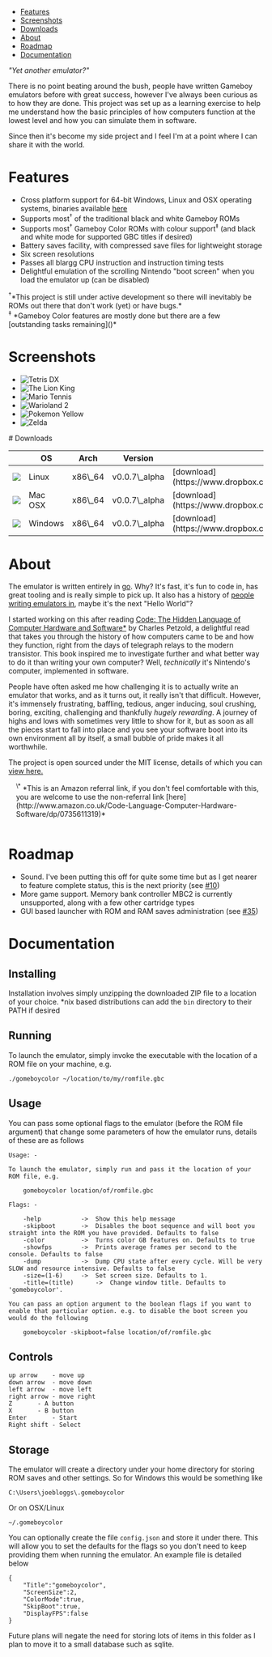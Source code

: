 <div id="nav">
	<ul>
		<li><a href="/#features">Features</a></li>
		<li><a href="/#screenies">Screenshots</a></li>
		<li><a href="/#downloads">Downloads</a></li>
		<li><a href="/#about">About</a></li>
		<li><a href="/#roadmap">Roadmap</a></li>
		<li><a href="/#documentation">Documentation</a></li>
	</ul>
</div>

*"Yet another emulator?"*

There is no point beating around the bush, people have written Gameboy emulators before with great success, however I've always been curious as to how they are done. This project was set up as a learning exercise to help me understand how the basic principles of how computers function at the lowest level and how you can simulate them in software.

Since then it's become my side project and I feel I'm at a point where I can share it with the world. 

# Features

* Cross platform support for 64-bit Windows, Linux and OSX operating systems, binaries available [here](#downloads)
* Supports most<sup>&#8224;</sup> of the traditional black and white Gameboy ROMs
* Supports most<sup>&#8224;</sup> Gameboy Color ROMs with colour support<sup>&#8225;</sup> (and black and white mode for supported GBC titles if desired)
* Battery saves facility, with compressed save files for lightweight storage
* Six screen resolutions
* Passes all blargg CPU instruction and instruction timing tests
* Delightful emulation of the scrolling Nintendo "boot screen" when you load the emulator up (can be disabled)

<div class="footnotes">
	<span class="small"><sup>&#8224;</sup>*This project is still under active development so there will inevitably be ROMs out there that don't work (yet) or have bugs.*</span>
	<br/>
	<span class="small"><sup>&#8225;</sup> *Gameboy Color features are mostly done but there are a few [outstanding tasks remaining]()*</span>
</div>

# Screenshots 

<div id="screenshots">
	<ul>
		<li><img src="images/screenshots/tetrisdx.png" alt="Tetris DX" title="Tetris DX" /></li>
		<li><img src="images/screenshots/lionking1.png" alt="The Lion King" title="The Lion King"  /></li>
		<li><img src="images/screenshots/mariotennis1.png"  alt="Mario Tennis" title="Mario Tennis"/></li>
		<li><img src="images/screenshots/warioland2-1.png"  alt="Warioland 2" title="Warioland 2" /></li>
		<li><img src="images/screenshots/pokemonyellow1.png" alt="Pokemon Yellow" title="Pokemon Yellow" /></li>
		<li><img src="images/screenshots/zelda1.png" alt="Zelda" title="Zelda" /></li>
	</ul>
</div>

# Downloads

<table id="downloads">
	<thead>
		<th class="logo"></th>
		<th>OS</th>
		<th>Arch</th>
		<th>Version</th>
		<th>Download link</th>
	</thead>
	<tbody>
		<tr>
			<td class="logo"><img src="images/linux.png" /></td>
			<td>Linux</td>
			<td>x86\_64</td>
			<td>v0.0.7\_alpha</td>
			<td>[download](https://www.dropbox.com/s/kjcr9cqghkcws4i/gomeboycolor_v0.0.7_alpha_linux_x86_64.zip)</td>
		</tr>
		<tr>
			<td class="logo"><img src="images/mac_logo.png" /></td>
			<td>Mac OSX</td>
			<td>x86\_64</td>
			<td>v0.0.7\_alpha</td>
			<td>[download](https://www.dropbox.com/s/q17tejwxao3w930/gomeboycolor_v0.0.7_alpha_darwin_x86_64.zip)</td>
		</tr>
		<tr>
			<td class="logo"><img src="images/windows.png" /></td>
			<td>Windows</td>
			<td>x86\_64</td>
			<td>v0.0.7\_alpha</td>
			<td>[download](https://www.dropbox.com/s/kfdcohuqgns8suj/gomeboycolor_v0.0.7_alpha_windows_x86_64.zip)</td>
		</tr>
	</tbody>
</table>


# About 

The emulator is written entirely in [go](http://golang.org/). Why? It's fast, it's fun to code in, has great tooling and is really simple to pick up. It also has a history of [people writing emulators in](http://dave.cheney.net/2013/01/09/go-the-language-for-emulators), maybe it's the next "Hello World"?

I started working on this after reading [Code: The Hidden Language of Computer Hardware and Software\*](http://www.amazon.co.uk/gp/product/0735611319/ref=as_li_tf_tl?ie=UTF8&camp=1634&creative=6738&creativeASIN=0735611319&linkCode=as2&tag=djhworld-21) by Charles Petzold, a delightful read that takes you through the history of how computers came to be and how they function, right from the days of telegraph relays to the modern transistor. This book inspired me to investigate further and what better way to do it than writing your own computer? Well, *technically* it's Nintendo's computer, implemented in software. 

People have often asked me how challenging it is to actually write an emulator that works, and as it turns out, it really isn't that difficult. However, it's immensely frustrating, baffling, tedious, anger inducing, soul crushing, boring, exciting, challenging and thankfully *hugely rewarding*. A journey of highs and lows with sometimes very little to show for it, but as soon as all the pieces start to fall into place and you see your software boot into its own environment all by itself, a small bubble of pride makes it all worthwhile.

The project is open sourced under the MIT license, details of which you can [view here.](https://raw.github.com/djhworld/gomeboycolor/master/LICENSE.txt)

<div class="footnotes" style="padding-left:15px !important; padding-bottom:15px;">
	<span class="small"><sup>\*</sup> *This is an Amazon referral link, if you don't feel comfortable with this, you are welcome to use the non-referral link [here](http://www.amazon.co.uk/Code-Language-Computer-Hardware-Software/dp/0735611319)*</span>
</div>


# Roadmap

* Sound. I've been putting this off for quite some time but as I get nearer to feature complete status, this is the next priority (see [#10](https://github.com/djhworld/gomeboycolor/issues/10))
* More game support. Memory bank controller MBC2 is currently unsupported, along with a few other cartridge types
* GUI based launcher with ROM and RAM saves administration (see [#35](https://github.com/djhworld/gomeboycolor/issues/35))


# Documentation 

## Installing

Installation involves simply unzipping the downloaded ZIP file to a location of your choice. \*nix based distributions can add the ````bin```` directory to their PATH if desired

## Running

To launch the emulator, simply invoke the executable with the location of a ROM file on your machine, e.g.

	./gomeboycolor ~/location/to/my/romfile.gbc

## Usage 

You can pass some optional flags to the emulator (before the ROM file argument) that change some parameters of how the emulator runs, details of these are as follows 

``````
Usage: -

To launch the emulator, simply run and pass it the location of your ROM file, e.g. 

	gomeboycolor location/of/romfile.gbc

Flags: -

	-help			->	Show this help message
	-skipboot		->	Disables the boot sequence and will boot you straight into the ROM you have provided. Defaults to false
	-color			->	Turns color GB features on. Defaults to true
	-showfps		->	Prints average frames per second to the console. Defaults to false
	-dump			->	Dump CPU state after every cycle. Will be very SLOW and resource intensive. Defaults to false
	-size=(1-6)		->	Set screen size. Defaults to 1.
	-title=(title)		->	Change window title. Defaults to 'gomeboycolor'.

You can pass an option argument to the boolean flags if you want to enable that particular option. e.g. to disable the boot screen you would do the following

	gomeboycolor -skipboot=false location/of/romfile.gbc
``````

## Controls

	up arrow	- move up
	down arrow	- move down
	left arrow	- move left
	right arrow	- move right
	Z		- A button
	X		- B button
	Enter		- Start
	Right shift	- Select

	

## Storage

The emulator will create a directory under your home directory for storing ROM saves and other settings. So for Windows this would be something like

	C:\Users\joebloggs\.gomeboycolor

Or on OSX/Linux

	~/.gomeboycolor

You can optionally create the file ````config.json```` and store it under there. This will allow you to set the defaults for the flags so you don't need to keep providing them when running the emulator. An example file is detailed below

``````
{
	"Title":"gomeboycolor",
	"ScreenSize":2,
	"ColorMode":true,
	"SkipBoot":true,
	"DisplayFPS":false
}
``````

Future plans will negate the need for storing lots of items in this folder as I plan to move it to a small database such as sqlite. 
